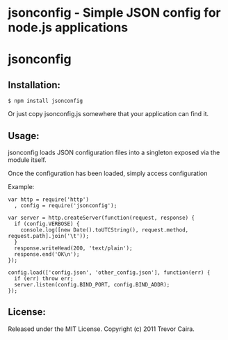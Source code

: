 jsonconfig - Simple JSON config for node.js applications
========================================================

# jsonconfig

## Installation:

    $ npm install jsonconfig

Or just copy jsonconfig.js somewhere that your application can find it.


## Usage:

  jsonconfig loads JSON configuration files into a singleton exposed via
  the module itself.

  Once the configuration has been loaded, simply access configuration 

  Example:

    var http = require('http')
      , config = require('jsonconfig');

    var server = http.createServer(function(request, response) {
      if (config.VERBOSE) {
        console.log([new Date().toUTCString(), request.method, request.path].join('\t'));
      }
      response.writeHead(200, 'text/plain');
      response.end('OK\n');
    });

    config.load(['config.json', 'other_config.json'], function(err) {
      if (err) throw err;
      server.listen(config.BIND_PORT, config.BIND_ADDR);
    });


## License:

Released under the MIT License. Copyright (c) 2011 Trevor Caira.
